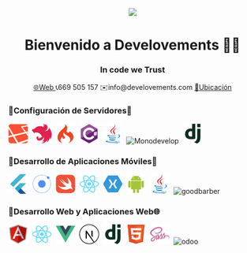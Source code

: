<div id="header" align="center">
  <img src="https://media.giphy.com/media/Dh5q0sShxgp13DwrvG/giphy.gif" width="300"/>
  <h1 align="center">Bienvenido a Develovements 👋💚</h1>
  <h3 align="center">In code we Trust</h3>
  <a href="https://develovements.com">
    🌐Web
  </a>
  <a>📞669 505 157</a>
  <a>✉️info@develovements.com</a>
  <a href="https://www.google.es/maps/place/INDECO+%7C+Develovements/@39.978725,-0.0347587,18z/data=!3m1!4b1!4m6!3m5!1s0xd6001d5eb8b4565:0xe9837475c8744bc6!8m2!3d39.978725!4d-0.0347587!16s%2Fg%2F11hy8cf06g?entry=ttu">
    📍Ubicación
  </a>
</div>

<div align="left">
  <h3>🔨Configuración de Servidores🛜</h3>
  <div>
    <img src="https://github.com/devicons/devicon/blob/master/icons/laravel/laravel-plain.svg" title="Laravel" alt="Laravel"
         width="40" height="40"/>&nbsp;
    <img src="https://github.com/devicons/devicon/blob/master/icons/nestjs/nestjs-plain.svg" title="nestjs" alt="nestjs"
         width="40" height="40"/>&nbsp;
    <img src="https://github.com/devicons/devicon/blob/master/icons/codeigniter/codeigniter-plain.svg" title="codeigniter" alt="codeigniter"
         width="40" height="40"/>&nbsp;
    <img src="https://github.com/devicons/devicon/blob/master/icons/csharp/csharp-original.svg" title="csharp" alt="csharp"
         width="40" height="40"/>&nbsp;
    <img src="https://github.com/devicons/devicon/blob/master/icons/java/java-original.svg" title="java" alt="java"
         width="40" height="40"/>&nbsp;
    <img src="https://upload.wikimedia.org/wikipedia/commons/thumb/8/8d/Monodevelop_Logo.svg/48px-Monodevelop_Logo.svg.png" title="Monodevelop" alt="Monodevelop"
         width="40" height="40"/>&nbsp;
    <img src="https://github.com/devicons/devicon/blob/master/icons/django/django-plain.svg" title="django" alt="django"
         width="40" height="40"/>&nbsp;
  </div>
  <!-------------------------------------------------->
  <h3>🔨Desarrollo de Aplicaciones Móviles📲</h3>
  <img src="https://github.com/devicons/devicon/blob/master/icons/flutter/flutter-original.svg" title="flutter" alt="flutter"
         width="40" height="40"/>&nbsp;
  <img src="https://github.com/devicons/devicon/blob/master/icons/ionic/ionic-original.svg" title="ionic" alt="ionic"
         width="40" height="40"/>&nbsp;
  <img src="https://github.com/devicons/devicon/blob/master/icons/swift/swift-original.svg" title="swift" alt="swift"
         width="40" height="40"/>&nbsp;
  <img src="https://github.com/devicons/devicon/blob/master/icons/react/react-original.svg" title="react" alt="react"
         width="40" height="40"/>&nbsp;
  <img src="https://github.com/devicons/devicon/blob/master/icons/xamarin/xamarin-original.svg" title="xamarin" alt="xamarin"
         width="40" height="40"/>&nbsp;
  <img src="https://github.com/devicons/devicon/blob/master/icons/android/android-original.svg" title="android" alt="android"
         width="40" height="40"/>&nbsp;
  <img src="https://github.com/devicons/devicon/blob/master/icons/java/java-original.svg" title="java" alt="java"
         width="40" height="40"/>&nbsp;
  <img src="https://portal.ww-cdn.com/portal_static/images/presse/white-circle-goodbarber.3421e02956ae.webp" title="goodbarber" alt="goodbarber"
         width="40" height="40"/>&nbsp;
  <!-------------------------------------------------->
  <h3>🔨Desarrollo Web y Aplicaciones Web🌐</h3>
  <img src="https://github.com/devicons/devicon/blob/master/icons/angularjs/angularjs-original.svg" title="angularjs" alt="angularjs"
         width="40" height="40"/>&nbsp;
  <img src="https://github.com/devicons/devicon/blob/master/icons/react/react-original.svg" title="react" alt="react"
         width="40" height="40"/>&nbsp;
  <img src="https://github.com/devicons/devicon/blob/master/icons/vuejs/vuejs-original.svg" title="vuejs" alt="vuejs"
         width="40" height="40"/>&nbsp;
  <img src="https://github.com/devicons/devicon/blob/master/icons/nextjs/nextjs-line.svg" title="nextjs" alt="nextjs"
         width="40" height="40"/>&nbsp;
  <img src="https://github.com/devicons/devicon/blob/master/icons/django/django-plain.svg" title="django" alt="django"
         width="40" height="40"/>&nbsp;
  <img src="https://github.com/devicons/devicon/blob/master/icons/html5/html5-original.svg" title="html5" alt="html5"
         width="40" height="40"/>&nbsp;
  <img src="https://github.com/devicons/devicon/blob/master/icons/sass/sass-original.svg" title="sass" alt="sass"
         width="40" height="40"/>&nbsp;
  <img src="https://upload.wikimedia.org/wikipedia/commons/0/0e/BSicon_lDST_fuchsia.svg" title="odoo" alt="odoo"
         width="40" height="40"/>&nbsp;
</div>
<!---
[![GitHub Streak](https://streak-stats.demolab.com?user=Develovements&theme=dark&hide_border=true&locale=es&exclude_days=Sun%2CSat&card_width=495)](https://git.io/streak-stats)
--->
<!---
[![Top Langs](https://github-readme-stats.vercel.app/api/top-langs/?username=Develovements&hide_progress=true)](https://github.com/anuraghazra/github-readme-stats)
--->
